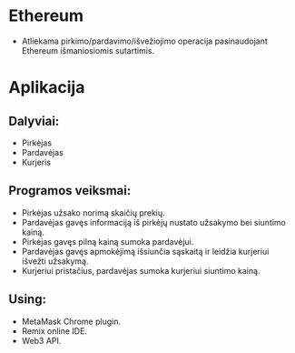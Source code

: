 # Ethereum

- Atliekama pirkimo/pardavimo/išvežiojimo operacija pasinaudojant Ethereum išmaniosiomis sutartimis.


# Aplikacija

## Dalyviai:

- Pirkėjas
- Pardavėjas
- Kurjeris

## Programos veiksmai:

- Pirkėjas užsako norimą skaičių prekių.
- Pardavėjas gavęs informaciją iš pirkėjų nustato užsakymo bei siuntimo kainą.
- Pirkėjas gavęs pilną kainą sumoka pardavėjui.
- Pardavėjas gavęs apmokėjimą išsiunčia sąskaitą ir leidžia kurjeriui išvežti užsakymą.
- Kurjeriui pristačius, pardavėjas sumoka kurjeriui siuntimo kainą.

## Using:

- MetaMask Chrome plugin.
- Remix online IDE.
- Web3 API.
